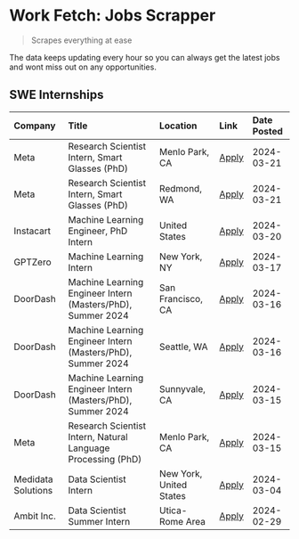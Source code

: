 # Work Fetch: Jobs Scrapper
> Scrapes everything at ease

The data keeps updating every hour so you can always get the latest jobs and wont miss out on any opportunities.

## SWE Internships
<!--START_SECTION:workfetch-->
| Company            | Title                                                        | Location                | Link                                                                                                                                                                                                                                                                     | Date Posted   |
|:-------------------|:-------------------------------------------------------------|:------------------------|:-------------------------------------------------------------------------------------------------------------------------------------------------------------------------------------------------------------------------------------------------------------------------|:--------------|
| Meta               | Research Scientist Intern, Smart Glasses (PhD)               | Menlo Park, CA          | [Apply](https://www.linkedin.com/jobs/view/research-scientist-intern-smart-glasses-phd-at-meta-3811308332?position=11&pageNum=0&refId=rhHrcah5%2B7SaLvgTvIk5EA%3D%3D&trackingId=NpgDZMLAFzcshSz87y0xKQ%3D%3D&trk=public_jobs_jserp-result_search-card)                   | 2024-03-21    |
| Meta               | Research Scientist Intern, Smart Glasses (PhD)               | Redmond, WA             | [Apply](https://www.linkedin.com/jobs/view/research-scientist-intern-smart-glasses-phd-at-meta-3811304794?position=14&pageNum=0&refId=rhHrcah5%2B7SaLvgTvIk5EA%3D%3D&trackingId=cHa%2BbESqC26QNo%2FUKfmxbg%3D%3D&trk=public_jobs_jserp-result_search-card)               | 2024-03-21    |
| Instacart          | Machine Learning Engineer, PhD Intern                        | United States           | [Apply](https://www.linkedin.com/jobs/view/machine-learning-engineer-phd-intern-at-instacart-3815634369?position=5&pageNum=0&refId=rhHrcah5%2B7SaLvgTvIk5EA%3D%3D&trackingId=Mgq7POghNhHq92mH5GZVLg%3D%3D&trk=public_jobs_jserp-result_search-card)                      | 2024-03-20    |
| GPTZero            | Machine Learning Intern                                      | New York, NY            | [Apply](https://www.linkedin.com/jobs/view/machine-learning-intern-at-gptzero-3860723963?position=12&pageNum=0&refId=rhHrcah5%2B7SaLvgTvIk5EA%3D%3D&trackingId=qZV2XZcZQ5o6yG1WC9R0aA%3D%3D&trk=public_jobs_jserp-result_search-card)                                    | 2024-03-17    |
| DoorDash           | Machine Learning Engineer Intern (Masters/PhD), Summer 2024  | San Francisco, CA       | [Apply](https://www.linkedin.com/jobs/view/machine-learning-engineer-intern-masters-phd-summer-2024-at-doordash-3736457737?position=3&pageNum=0&refId=rhHrcah5%2B7SaLvgTvIk5EA%3D%3D&trackingId=QeIDs1sElylP4g5c9Ha5%2Fg%3D%3D&trk=public_jobs_jserp-result_search-card) | 2024-03-16    |
| DoorDash           | Machine Learning Engineer Intern (Masters/PhD), Summer 2024  | Seattle, WA             | [Apply](https://www.linkedin.com/jobs/view/machine-learning-engineer-intern-masters-phd-summer-2024-at-doordash-3736455966?position=4&pageNum=0&refId=rhHrcah5%2B7SaLvgTvIk5EA%3D%3D&trackingId=lYt59AMAaEGecq1DGiKocw%3D%3D&trk=public_jobs_jserp-result_search-card)   | 2024-03-16    |
| DoorDash           | Machine Learning Engineer Intern (Masters/PhD), Summer 2024  | Sunnyvale, CA           | [Apply](https://www.linkedin.com/jobs/view/machine-learning-engineer-intern-masters-phd-summer-2024-at-doordash-3736454973?position=2&pageNum=0&refId=rhHrcah5%2B7SaLvgTvIk5EA%3D%3D&trackingId=%2FmhPyekCGXNTDJ8734ucPg%3D%3D&trk=public_jobs_jserp-result_search-card) | 2024-03-15    |
| Meta               | Research Scientist Intern, Natural Language Processing (PhD) | Menlo Park, CA          | [Apply](https://www.linkedin.com/jobs/view/research-scientist-intern-natural-language-processing-phd-at-meta-3858718375?position=10&pageNum=0&refId=rhHrcah5%2B7SaLvgTvIk5EA%3D%3D&trackingId=nmzPZCpbfK3iT0ObOq4%2BNA%3D%3D&trk=public_jobs_jserp-result_search-card)   | 2024-03-15    |
| Medidata Solutions | Data Scientist Intern                                        | New York, United States | [Apply](https://www.linkedin.com/jobs/view/data-scientist-intern-at-medidata-solutions-3810253704?position=13&pageNum=0&refId=rhHrcah5%2B7SaLvgTvIk5EA%3D%3D&trackingId=xYywH2V6MiJbCSu2fpVCnA%3D%3D&trk=public_jobs_jserp-result_search-card)                           | 2024-03-04    |
| Ambit Inc.         | Data Scientist Summer Intern                                 | Utica-Rome Area         | [Apply](https://www.linkedin.com/jobs/view/data-scientist-summer-intern-at-ambit-inc-3843121918?position=6&pageNum=0&refId=rhHrcah5%2B7SaLvgTvIk5EA%3D%3D&trackingId=xBsj9I8ApOiH9NhGPM3AqQ%3D%3D&trk=public_jobs_jserp-result_search-card)                              | 2024-02-29    |
<!--END_SECTION:workfetch-->
